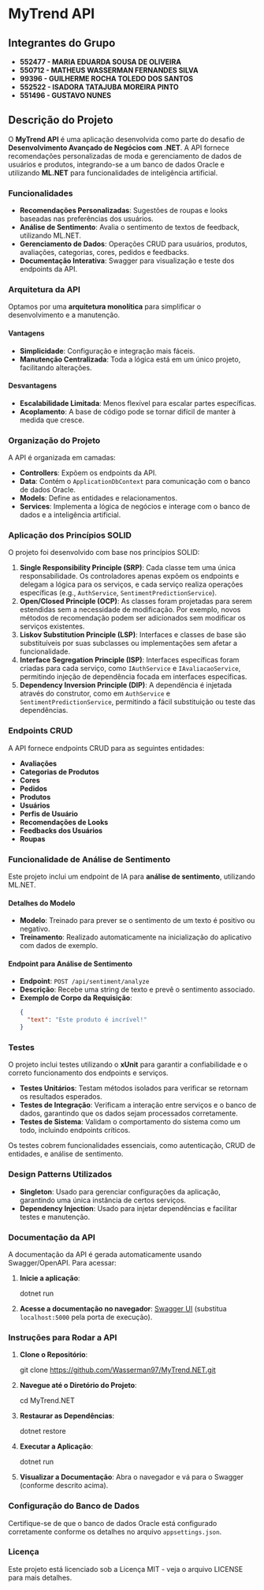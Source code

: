 

# MyTrend API

## Integrantes do Grupo

- **552477 - MARIA EDUARDA SOUSA DE OLIVEIRA**
- **550712 - MATHEUS WASSERMAN FERNANDES SILVA**
- **99396 - GUILHERME ROCHA TOLEDO DOS SANTOS**
- **552522 - ISADORA TATAJUBA MOREIRA PINTO**
- **551496 - GUSTAVO NUNES**

## Descrição do Projeto

O **MyTrend API** é uma aplicação desenvolvida como parte do desafio de **Desenvolvimento Avançado de Negócios com .NET**. A API fornece recomendações personalizadas de moda e gerenciamento de dados de usuários e produtos, integrando-se a um banco de dados Oracle e utilizando **ML.NET** para funcionalidades de inteligência artificial.

### Funcionalidades

- **Recomendações Personalizadas**: Sugestões de roupas e looks baseadas nas preferências dos usuários.
- **Análise de Sentimento**: Avalia o sentimento de textos de feedback, utilizando ML.NET.
- **Gerenciamento de Dados**: Operações CRUD para usuários, produtos, avaliações, categorias, cores, pedidos e feedbacks.
- **Documentação Interativa**: Swagger para visualização e teste dos endpoints da API.

### Arquitetura da API

Optamos por uma **arquitetura monolítica** para simplificar o desenvolvimento e a manutenção.

#### Vantagens

- **Simplicidade**: Configuração e integração mais fáceis.
- **Manutenção Centralizada**: Toda a lógica está em um único projeto, facilitando alterações.

#### Desvantagens

- **Escalabilidade Limitada**: Menos flexível para escalar partes específicas.
- **Acoplamento**: A base de código pode se tornar difícil de manter à medida que cresce.

### Organização do Projeto

A API é organizada em camadas:

- **Controllers**: Expõem os endpoints da API.
- **Data**: Contém o `ApplicationDbContext` para comunicação com o banco de dados Oracle.
- **Models**: Define as entidades e relacionamentos.
- **Services**: Implementa a lógica de negócios e interage com o banco de dados e a inteligência artificial.

### Aplicação dos Princípios SOLID

O projeto foi desenvolvido com base nos princípios SOLID:

1. **Single Responsibility Principle (SRP)**: Cada classe tem uma única responsabilidade. Os controladores apenas expõem os endpoints e delegam a lógica para os serviços, e cada serviço realiza operações específicas (e.g., `AuthService`, `SentimentPredictionService`).
2. **Open/Closed Principle (OCP)**: As classes foram projetadas para serem estendidas sem a necessidade de modificação. Por exemplo, novos métodos de recomendação podem ser adicionados sem modificar os serviços existentes.
3. **Liskov Substitution Principle (LSP)**: Interfaces e classes de base são substituíveis por suas subclasses ou implementações sem afetar a funcionalidade.
4. **Interface Segregation Principle (ISP)**: Interfaces específicas foram criadas para cada serviço, como `IAuthService` e `IAvaliacaoService`, permitindo injeção de dependência focada em interfaces específicas.
5. **Dependency Inversion Principle (DIP)**: A dependência é injetada através do construtor, como em `AuthService` e `SentimentPredictionService`, permitindo a fácil substituição ou teste das dependências.

### Endpoints CRUD

A API fornece endpoints CRUD para as seguintes entidades:

- **Avaliações**
- **Categorias de Produtos**
- **Cores**
- **Pedidos**
- **Produtos**
- **Usuários**
- **Perfis de Usuário**
- **Recomendações de Looks**
- **Feedbacks dos Usuários**
- **Roupas**

### Funcionalidade de Análise de Sentimento

Este projeto inclui um endpoint de IA para **análise de sentimento**, utilizando ML.NET.

#### Detalhes do Modelo
- **Modelo**: Treinado para prever se o sentimento de um texto é positivo ou negativo.
- **Treinamento**: Realizado automaticamente na inicialização do aplicativo com dados de exemplo.

#### Endpoint para Análise de Sentimento
- **Endpoint**: `POST /api/sentiment/analyze`
- **Descrição**: Recebe uma string de texto e prevê o sentimento associado.
- **Exemplo de Corpo da Requisição**:
  ```json
  {
    "text": "Este produto é incrível!"
  }
  ```

### Testes

O projeto inclui testes utilizando o **xUnit** para garantir a confiabilidade e o correto funcionamento dos endpoints e serviços.

- **Testes Unitários**: Testam métodos isolados para verificar se retornam os resultados esperados.
- **Testes de Integração**: Verificam a interação entre serviços e o banco de dados, garantindo que os dados sejam processados corretamente.
- **Testes de Sistema**: Validam o comportamento do sistema como um todo, incluindo endpoints críticos.

Os testes cobrem funcionalidades essenciais, como autenticação, CRUD de entidades, e análise de sentimento.

### Design Patterns Utilizados

- **Singleton**: Usado para gerenciar configurações da aplicação, garantindo uma única instância de certos serviços.
- **Dependency Injection**: Usado para injetar dependências e facilitar testes e manutenção.

### Documentação da API

A documentação da API é gerada automaticamente usando Swagger/OpenAPI. Para acessar:

1. **Inicie a aplicação**:
 
   dotnet run

   
2. **Acesse a documentação no navegador**:
   [Swagger UI](http://localhost:5000/swagger) (substitua `localhost:5000` pela porta de execução).

### Instruções para Rodar a API

1. **Clone o Repositório**:
  
   git clone https://github.com/Wasserman97/MyTrend.NET.git
 

2. **Navegue até o Diretório do Projeto**:
  
   cd MyTrend.NET
  

3. **Restaurar as Dependências**:

   dotnet restore
  

4. **Executar a Aplicação**:
   
   dotnet run
  

5. **Visualizar a Documentação**:
   Abra o navegador e vá para o Swagger (conforme descrito acima).

### Configuração do Banco de Dados

Certifique-se de que o banco de dados Oracle está configurado corretamente conforme os detalhes no arquivo `appsettings.json`.

### Licença

Este projeto está licenciado sob a Licença MIT - veja o arquivo LICENSE para mais detalhes.


